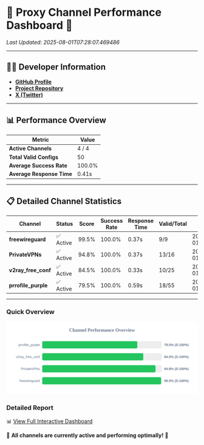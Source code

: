 # 🌟 Proxy Channel Performance Dashboard 🌟

_Last Updated: 2025-08-01T07:28:07.469486_

---

## 👩‍💻 Developer Information

- **[GitHub Profile](https://github.com/4n0nymou3)**  
- **[Project Repository](https://github.com/4n0nymou3/multi-proxy-config-fetcher)**  
- **[X (Twitter)](https://x.com/4n0nymou3)**  

---

## 📊 Performance Overview

| Metric                | Value       |
|-----------------------|-------------|
| **Active Channels**   | 4 / 4       |
| **Total Valid Configs** | 50          |
| **Average Success Rate** | 100.0%      |
| **Average Response Time** | 0.41s       |

---

## 📋 Detailed Channel Statistics

| Channel          | Status     | Score  | Success Rate | Response Time | Valid/Total | Last Success               |
|------------------|------------|--------|--------------|---------------|-------------|----------------------------|
| **freewireguard**  | ✅ Active  | 99.5%  | 100.0% | 0.37s         | 9/9       | 2025-08-01T07:28:07.467682 |
| **PrivateVPNs**  | ✅ Active  | 94.8%  | 100.0% | 0.37s         | 13/16       | 2025-08-01T07:28:07.074363 |
| **v2ray_free_conf**  | ✅ Active  | 84.5%  | 100.0% | 0.33s         | 10/25       | 2025-08-01T07:28:06.666012 |
| **prrofile_purple**  | ✅ Active  | 79.5%  | 100.0% | 0.59s         | 18/55       | 2025-08-01T07:28:06.253323 |

---

### Quick Overview
<div align="center">
  <a href="https://raw.githubusercontent.com/nullluser/NullRepo/refs/heads/main/assets/channel_stats_chart.svg">
    <img src="https://raw.githubusercontent.com/nullluser/NullRepo/refs/heads/main/assets/channel_stats_chart.svg" alt="Source Performance Statistics" width="800">
  </a>
</div>

### Detailed Report
📊 [View Full Interactive Dashboard](https://htmlpreview.github.io/?https://github.com/nullluser/NullRepo/blob/main/assets/performance_report.html)

🎉 **All channels are currently active and performing optimally!** 🎉
